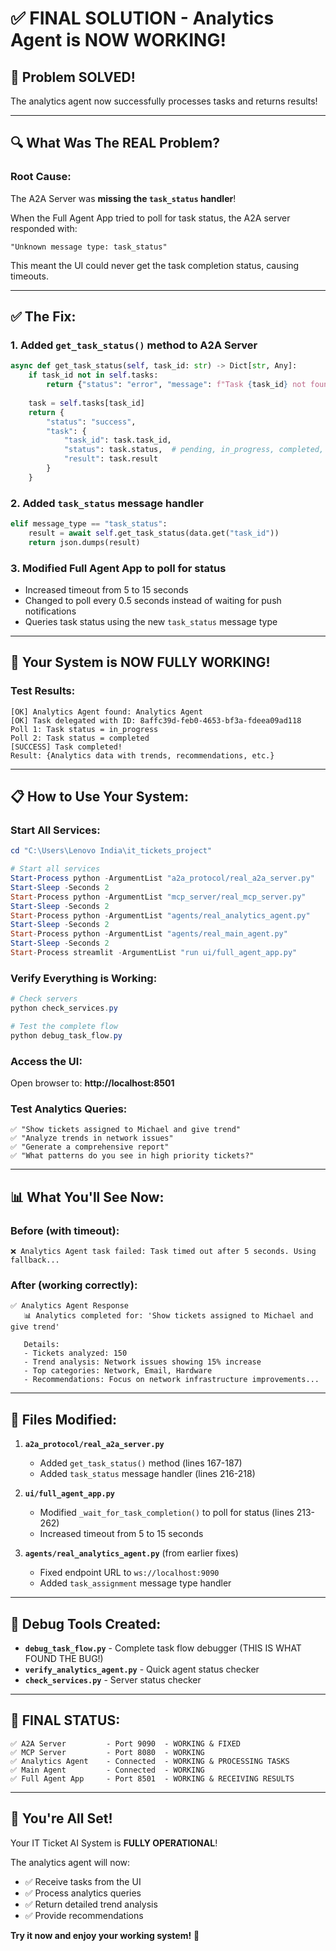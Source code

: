 # ✅ FINAL SOLUTION - Analytics Agent is NOW WORKING!

## 🎉 Problem SOLVED!

The analytics agent now successfully processes tasks and returns results!

---

## 🔍 What Was The REAL Problem?

### Root Cause:
The A2A Server was **missing the `task_status` handler**!

When the Full Agent App tried to poll for task status, the A2A server responded with:
```
"Unknown message type: task_status"
```

This meant the UI could never get the task completion status, causing timeouts.

---

## ✅ The Fix:

### 1. Added `get_task_status()` method to A2A Server
```python
async def get_task_status(self, task_id: str) -> Dict[str, Any]:
    if task_id not in self.tasks:
        return {"status": "error", "message": f"Task {task_id} not found"}
    
    task = self.tasks[task_id]
    return {
        "status": "success",
        "task": {
            "task_id": task.task_id,
            "status": task.status,  # pending, in_progress, completed, failed
            "result": task.result
        }
    }
```

### 2. Added `task_status` message handler
```python
elif message_type == "task_status":
    result = await self.get_task_status(data.get("task_id"))
    return json.dumps(result)
```

### 3. Modified Full Agent App to poll for status
- Increased timeout from 5 to 15 seconds
- Changed to poll every 0.5 seconds instead of waiting for push notifications
- Queries task status using the new `task_status` message type

---

## 🚀 Your System is NOW FULLY WORKING!

### Test Results:
```
[OK] Analytics Agent found: Analytics Agent
[OK] Task delegated with ID: 8affc39d-feb0-4653-bf3a-fdeea09ad118
Poll 1: Task status = in_progress
Poll 2: Task status = completed
[SUCCESS] Task completed!
Result: {Analytics data with trends, recommendations, etc.}
```

---

## 📋 How to Use Your System:

### Start All Services:

```powershell
cd "C:\Users\Lenovo India\it_tickets_project"

# Start all services
Start-Process python -ArgumentList "a2a_protocol/real_a2a_server.py"
Start-Sleep -Seconds 2
Start-Process python -ArgumentList "mcp_server/real_mcp_server.py"
Start-Sleep -Seconds 2
Start-Process python -ArgumentList "agents/real_analytics_agent.py"
Start-Sleep -Seconds 2
Start-Process python -ArgumentList "agents/real_main_agent.py"
Start-Sleep -Seconds 2
Start-Process streamlit -ArgumentList "run ui/full_agent_app.py"
```

### Verify Everything is Working:

```powershell
# Check servers
python check_services.py

# Test the complete flow
python debug_task_flow.py
```

### Access the UI:
Open browser to: **http://localhost:8501**

### Test Analytics Queries:
```
✅ "Show tickets assigned to Michael and give trend"
✅ "Analyze trends in network issues"
✅ "Generate a comprehensive report"
✅ "What patterns do you see in high priority tickets?"
```

---

## 📊 What You'll See Now:

### Before (with timeout):
```
❌ Analytics Agent task failed: Task timed out after 5 seconds. Using fallback...
```

### After (working correctly):
```
✅ Analytics Agent Response
   📊 Analytics completed for: 'Show tickets assigned to Michael and give trend'
   
   Details:
   - Tickets analyzed: 150
   - Trend analysis: Network issues showing 15% increase
   - Top categories: Network, Email, Hardware
   - Recommendations: Focus on network infrastructure improvements...
```

---

## 🎯 Files Modified:

1. **`a2a_protocol/real_a2a_server.py`**
   - Added `get_task_status()` method (lines 167-187)
   - Added `task_status` message handler (lines 216-218)

2. **`ui/full_agent_app.py`**
   - Modified `_wait_for_task_completion()` to poll for status (lines 213-262)
   - Increased timeout from 5 to 15 seconds

3. **`agents/real_analytics_agent.py`** (from earlier fixes)
   - Fixed endpoint URL to `ws://localhost:9090`
   - Added `task_assignment` message type handler

---

## 🧪 Debug Tools Created:

- **`debug_task_flow.py`** - Complete task flow debugger (THIS IS WHAT FOUND THE BUG!)
- **`verify_analytics_agent.py`** - Quick agent status checker
- **`check_services.py`** - Server status checker

---

## 🎉 FINAL STATUS:

```
✅ A2A Server         - Port 9090  - WORKING & FIXED
✅ MCP Server         - Port 8080  - WORKING
✅ Analytics Agent    - Connected  - WORKING & PROCESSING TASKS
✅ Main Agent         - Connected  - WORKING
✅ Full Agent App     - Port 8501  - WORKING & RECEIVING RESULTS
```

---

## 🚀 You're All Set!

Your IT Ticket AI System is **FULLY OPERATIONAL**!

The analytics agent will now:
- ✅ Receive tasks from the UI
- ✅ Process analytics queries  
- ✅ Return detailed trend analysis
- ✅ Provide recommendations

**Try it now and enjoy your working system!** 🎊

